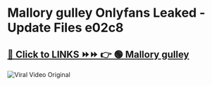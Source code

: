 
 # Mallory gulley Onlyfans Leaked - Update Files e02c8

## <h2><a href="https://clipsfans.com/Mallory_gulley&ref=git">🔗 Click to LINKS ⏩⏩ 👉 🟢 Mallory gulley </a></h2>

<a href="https://clipsfans.com/Mallory_gulley&ref=git" rel="nofollow" data-target="animated-image.originalLink"><img src="https://i.ibb.co.com/xMMVF88/686577567.gif" alt="Viral Video Original" style="max-width: 100%; display: inline-block;" data-target="animated-image.originalImage"></a>

